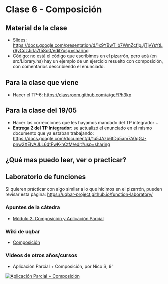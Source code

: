 # Clase 6 - Composición

## Material de la clase

- Slides: https://docs.google.com/presentation/d/1x9YBwT_b7WmZcflpJjTjvYsYtLr6yCczJirla7t58o0/edit?usp=sharing
- Código: no está el código que escribimos en el pizarrón, pero acá (en src/Library.hs) hay un ejemplo de un ejercicio resuelto con composición, con comentarios describiendo el enunciado.

## Para la clase que viene

- Hacer el TP-6: https://classroom.github.com/a/geFPh3kp

## Para la clase del 19/05

- Hacer las correcciones que les hayamos mandado del TP integrador +
- **Entrega 2 del TP Integrador**: se actualizó el enunciado en el mismo documento que ya estaban trabajando: https://docs.google.com/document/d/1u5JAzb6tDq5am7A0qGJ-pnw2XEIvAJLL6dtFwK-hCtM/edit?usp=sharing

## ¿Qué mas puedo leer, ver o practicar?

## Laboratorio de funciones

Si quieren prácticar con algo similar a lo que hicimos en el pizarrón, pueden revisar esta página:
https://uqbar-project.github.io/function-laboratory/

### Apuntes de la cátedra

- [Módulo 2: Composición y Aplicación Parcial](https://docs.google.com/document/d/1n7TPE2qRpFSnj95lIZFD-q7Ko_DT9XZLH9_kEkNClrU/edit)

### Wiki de uqbar

- [Composición](https://wiki.uqbar.org/wiki/articles/composicion.html)

### Videos de otros años/cursos

- Aplicación Parcial + Composición, por Nico S, 9'

[![Aplicación Parcial + Composición](https://img.youtube.com/vi/LJGxkKKbUSg/0.jpg)](https://youtu.be/LJGxkKKbUSg "Aplicación Parcial + Composición")

